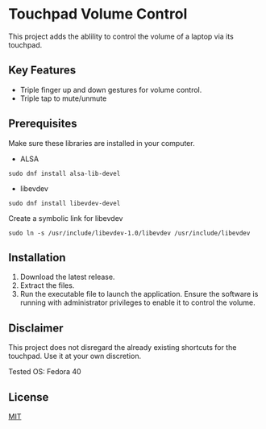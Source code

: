 # Touchpad Volume Control

This project adds the ablility to control the volume of a laptop via its touchpad.

## Key Features
  * Triple finger up and down gestures for volume control.
  * Triple tap to mute/unmute

## Prerequisites
Make sure these libraries are installed in your computer.
  * ALSA
```
sudo dnf install alsa-lib-devel
```
  * libevdev
```
sudo dnf install libevdev-devel
```
Create a symbolic link for libevdev
```
sudo ln -s /usr/include/libevdev-1.0/libevdev /usr/include/libevdev
```

## Installation
  1. Download the latest release.
  2. Extract the files.
  3. Run the executable file to launch the application. Ensure the software is running with administrator privileges to enable it to control the volume.

## Disclaimer

This project does not disregard the already existing shortcuts for the touchpad. Use it at your own discretion.

Tested OS: Fedora 40

## License
[MIT](https://choosealicense.com/licenses/mit/)
